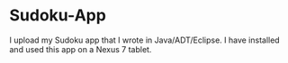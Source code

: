 # Sudoku-App
I upload my Sudoku app that I wrote in Java/ADT/Eclipse. I have installed and used this app on a Nexus 7 tablet.

